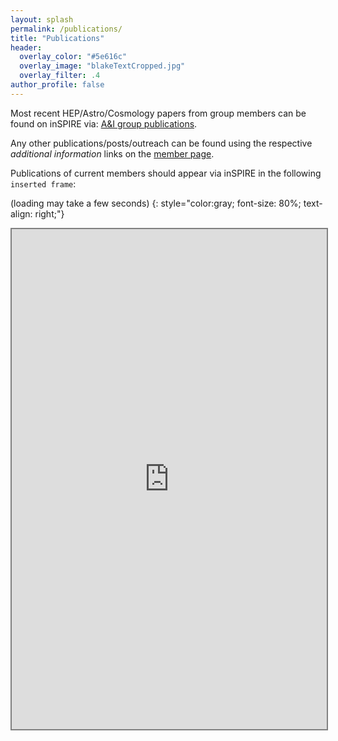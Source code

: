 ```yaml
---
layout: splash
permalink: /publications/
title: "Publications"
header:
  overlay_color: "#5e616c"
  overlay_image: "blakeTextCropped.jpg"
  overlay_filter: .4
author_profile: false
---
```


Most recent HEP/Astro/Cosmology papers from group members can be found on inSPIRE via:
[A&I group publications](https://inspirehep.net/literature?sort=mostrecent&size=25&page=1&q=find%20a%20J.J.M.Carrasco.1%20or%20a%20Matthew.Lewandowski.1%20or%20a%20B.Stoica.1%20or%20a%20J.Mangan.1&ui-citation-summary=true).

Any other publications/posts/outreach can be found using the respective *additional information* links
on the [member page](/members/).

Publications of current members should appear via inSPIRE in the following `inserted frame`:

(loading may take a few seconds)
{: style="color:gray; font-size: 80%; text-align: right;"}

<style>
    #scroll-box {
        background:#e6e6e6;
        width:150px;
        height: 150px;
        padding:15px;
        overflow-y: scroll;
        overflow-x: hidden;
    }
</style>
<iframe src="https://inspirehep.net/literature?sort=mostrecent&size=25&page=1&q=find%20a%20J.J.M.Carrasco.1%20or%20a%20Matthew.Lewandowski.1%20or%20a%20B.Stoica.1%20or%20a%20J.Mangan.1&ui-citation-summary=true" style="border:2px solid grey;overflow-x: hidden;overflow-y: scroll" width="100%" height="800">Your browser doesn't seem to support an iframe.  Instead just click on the insPIRE's link above.</iframe>

